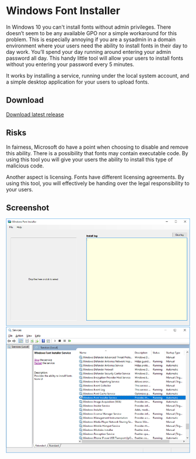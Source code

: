 # Windows Font Installer
In Windows 10 you can't install fonts without admin privileges. There doesn’t seem to be any available GPO nor a simple workaround for this problem. This is especially annoying if you are a sysadmin in a domain environment where your users need the ability to install fonts in their day to day work. You’ll spend your day running around entering your admin password all day. This handy little tool will allow your users to install fonts without you entering your password every 5 minutes. 

It works by installing a service, running under the local system account, and a simple desktop application for your users to upload fonts. 

## Download
[Download latest release](..//blob/master/Release/windows-font-installer-setup.msi?raw=true)

## Risks
In fairness, Microsoft do have a point when choosing to disable and remove this ability. There is a possibility that fonts may contain executable code. By using this tool you will give your users the ability to install this type of malicious code.

Another aspect is licensing. Fonts have different licensing agreements. By using this tool, you will effectively be handing over the legal responsibility to your users.

## Screenshot
![alt text](/assets/screenshot.png "User interface")
![alt text](/assets/screenshot2.png "Service")
